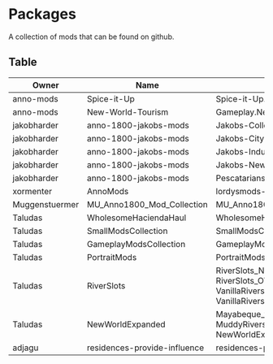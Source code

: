 # Packages

A collection of mods that can be found on github.

## Table

|Owner|Name|Package|
|-|-|-|
| anno-mods | Spice-it-Up | Spice-it-Up.zip |
| anno-mods | New-World-Tourism | Gameplay.New.World.Tourism.zip |
| jakobharder | anno-1800-jakobs-mods | Jakobs-Collection-v*.zip |
| jakobharder | anno-1800-jakobs-mods | Jakobs-City-Variations-*.zip |
| jakobharder | anno-1800-jakobs-mods | Jakobs-Industrial-Cities-*.zip |
| jakobharder | anno-1800-jakobs-mods | Jakobs-New-World-Cities-*.zip |
| jakobharder | anno-1800-jakobs-mods | Pescatarians-*.zip |
| xormenter | AnnoMods | lordysmods-v*.zip |
| Muggenstuermer | MU_Anno1800_Mod_Collection | MU_Anno1800_Mod_Collection_Full_v*.zip
| Taludas | WholesomeHaciendaHaul | WholesomeHaciendaHaul_v*.zip |
| Taludas | SmallModsCollection | SmallModsCollection_v*.zip |
| Taludas | GameplayModsCollection | GameplayModsCollection_v*.zip |
| Taludas | PortraitMods | PortraitMods_v*.zip |
| Taludas | RiverSlots | RiverSlots_NW_v*.zip - RiverSlots_OW_v*.zip - VanillaRiverslotBuildingsNW_v*.zip - VanillaRiverslotBuildingsOW_v*.zip|
| Taludas | NewWorldExpanded | Mayabeque_v*.zip - MuddyRiversRemoved_v*.zip - NewWorldExpanded_v*.zip |
| adjagu | residences-provide-influence | residences-provide-influence-*.zip |

